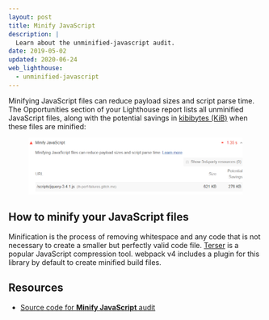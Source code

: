 ```yaml
---
layout: post
title: Minify JavaScript
description: |
  Learn about the unminified-javascript audit.
date: 2019-05-02
updated: 2020-06-24
web_lighthouse:
  - unminified-javascript
---
```


Minifying JavaScript files can reduce payload sizes and script parse time.
The Opportunities section of your Lighthouse report lists
all unminified JavaScript files,
along with the potential savings in [kibibytes (KiB)](https://en.wikipedia.org/wiki/Kibibyte)
when these files are minified:

<figure class="w-figure">
  <img class="w-screenshot" src="unminified-javascript.png" alt="A screenshot of the Lighthouse Minify JavaScript audit">
</figure>

## How to minify your JavaScript files

Minification is the process of removing whitespace and any code that is not necessary
to create a smaller but perfectly valid code file.
[Terser](https://github.com/terser-js/terser) is a popular JavaScript compression tool.
webpack v4 includes a plugin for this library by default to create minified build files.

## Resources

- [Source code for **Minify JavaScript** audit](https://github.com/GoogleChrome/lighthouse/blob/master/lighthouse-core/audits/byte-efficiency/unminified-javascript.js)
